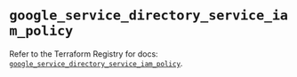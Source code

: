 # `google_service_directory_service_iam_policy`

Refer to the Terraform Registry for docs: [`google_service_directory_service_iam_policy`](https://registry.terraform.io/providers/hashicorp/google-beta/6.46.0/docs/resources/google_service_directory_service_iam_policy).
